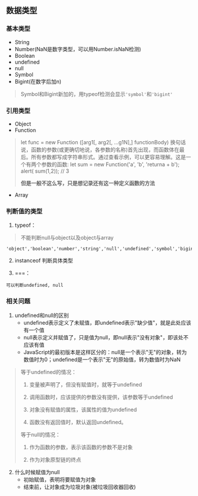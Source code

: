## 数据类型

### 基本类型

- String
- Number(NaN是数字类型，可以用Number.isNaN检测)
- Boolean
- undefined
- null
- Symbol
- Bigint(在数字后加n)

> Symbol和Bigint新加的，用typeof检测会显示`'symbol'`和`'bigint'`

### 引用类型

- Object
- Function

>let func = new Function ([arg1[, arg2[, ...g1N],] functionBody)
>换句话说，函数的参数(或更确切地说，各参数的名称)首先出现，而函数体在最后。所有参数都写成字符串形式。通过查看示例，可以更容易理解。这是一个有两个参数的函数:
>let sum = new Function('a', 'b', 'returna + b');
>alert( sum(1,2)); // 3
>
>**但是一般不这么写，只是想记录还有这一种定义函数的方法**

- Array



### 判断值的类型

1. typeof：

> 不能判断null与object以及object与array

```
'object','boolean','number','string','null','undefined','symbol','bigint','function'
```

2. instanceof 判断具体类型 

3. ===：

```
可以判断undefined, null
```



### 相关问题

1. undefined和null的区别
   - undefined表示定义了未赋值，即undefined表示"缺少值"，就是此处应该有一个值
   - null表示定义并赋值了，只是值为null，即null表示"没有对象"，即该处不应该有值
   - JavaScript的最初版本是这样区分的：null是一个表示"无"的对象，转为数值时为0；undefined是一个表示"无"的原始值，转为数值时为NaN

> 等于undefined的情况：
>
> 1. 变量被声明了，但没有赋值时，就等于undefined
>
> 2. 调用函数时，应该提供的参数没有提供，该参数等于undefined
>
> 3. 对象没有赋值的属性，该属性的值为undefined
>
> 4. 函数没有返回值时，默认返回undefined。
>
> 等于null的情况：
>
> 1. 作为函数的参数，表示该函数的参数不是对象
>
> 2. 作为对象原型链的终点

2. 什么时候赋值为null
   - 初始赋值，表明将要赋值为对象
   - 结束前，让对象成为垃圾对象(被垃圾回收器回收)
